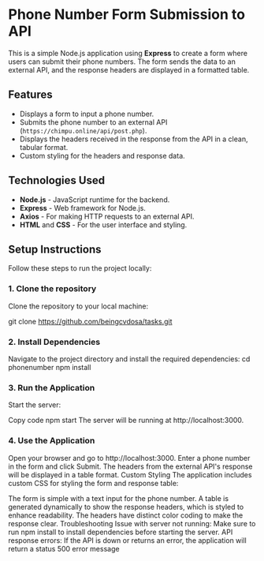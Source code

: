 # Phone Number Form Submission to API

This is a simple Node.js application using **Express** to create a form where users can submit their phone numbers. The form sends the data to an external API, and the response headers are displayed in a formatted table.

## Features

- Displays a form to input a phone number.
- Submits the phone number to an external API (`https://chimpu.online/api/post.php`).
- Displays the headers received in the response from the API in a clean, tabular format.
- Custom styling for the headers and response data.

## Technologies Used

- **Node.js** - JavaScript runtime for the backend.
- **Express** - Web framework for Node.js.
- **Axios** - For making HTTP requests to an external API.
- **HTML** and **CSS** - For the user interface and styling.

## Setup Instructions

Follow these steps to run the project locally:

### 1. Clone the repository

Clone the repository to your local machine:


git clone https://github.com/beingcvdosa/tasks.git
### 2. Install Dependencies
Navigate to the project directory and install the required dependencies:
cd phonenumber
npm install
### 3. Run the Application
Start the server:


Copy code
npm start
The server will be running at http://localhost:3000.

### 4. Use the Application
Open your browser and go to http://localhost:3000.
Enter a phone number in the form and click Submit.
The headers from the external API's response will be displayed in a table format.
Custom Styling
The application includes custom CSS for styling the form and response table:

The form is simple with a text input for the phone number.
A table is generated dynamically to show the response headers, which is styled to enhance readability.
The headers have distinct color coding to make the response clear.
Troubleshooting
Issue with server not running: Make sure to run npm install to install dependencies before starting the server.
API response errors: If the API is down or returns an error, the application will return a status 500 error message
